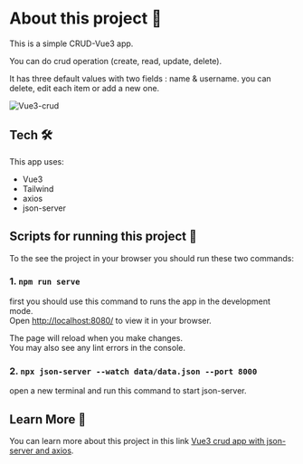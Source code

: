 # About this project :herb:

This is a simple CRUD-Vue3 app.

You can do crud operation (create, read, update, delete).

It has three default values with two fields : name & username. you can delete, edit each item or add a new one.


![Vue3-crud](https://github.com/NeginSal/CRUD-Vue3/assets/44671121/d20a50ae-77a4-40a1-a379-6a24f6ec6eef)


## Tech :hammer_and_wrench:
This app uses:
- Vue3
- Tailwind
- axios
- json-server


## Scripts for running this project :pencil:
To the see the project in your browser you should run these two commands:

### 1. `npm run serve`

first you should use this command to runs the app in the development mode.\
Open [http://localhost:8080/](http://localhost:8080/) to view it in your browser.

The page will reload when you make changes.\
You may also see any lint errors in the console.


### 2. `npx json-server --watch data/data.json --port 8000`
open a new terminal and run this command to start json-server.

## Learn More :open_book:

You can learn more about this project in this link [Vue3 crud app with json-server and axios](https://dev.to/negin/vue3-crud-app-with-json-server-and-axios-5haf).
